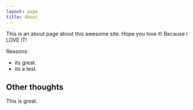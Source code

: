 ```yaml
---
layout: page
title: About
---
```


This is an about page about this awesome site.
Hope you love it! Because i LOVE IT!

Reasons:
- its great.
- its a test.

## Other thoughts

This is great.

